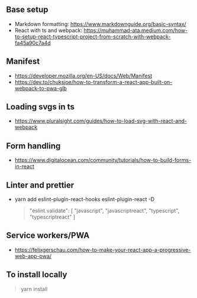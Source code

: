 ## Base setup

- Markdown formatting: https://www.markdownguide.org/basic-syntax/
- React with ts and webpack: https://muhammad-ata.medium.com/how-to-setup-react-typescript-project-from-scratch-with-webpack-fa45a90c7a4d


## Manifest

- https://developer.mozilla.org/en-US/docs/Web/Manifest
- https://dev.to/chuksjoe/how-to-transform-a-react-app-built-on-webpack-to-pwa-glb

## Loading svgs in ts

- https://www.pluralsight.com/guides/how-to-load-svg-with-react-and-webpack

## Form handling

- https://www.digitalocean.com/community/tutorials/how-to-build-forms-in-react
## Linter and prettier

- yarn add eslint-plugin-react-hooks eslint-plugin-react -D
    > "eslint.validate": [
    >  "javascript",
    >  "javascriptreact",
    >  "typescript",
    >  "typescriptreact"
    >]

## Service workers/PWA

- https://felixgerschau.com/how-to-make-your-react-app-a-progressive-web-app-pwa/

## To install locally

> yarn install